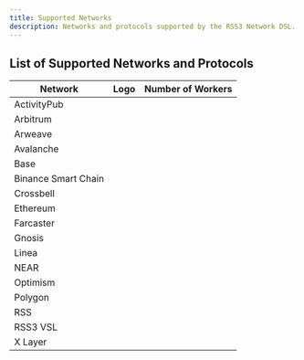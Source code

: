 ```yaml
---
title: Supported Networks
description: Networks and protocols supported by the RSS3 Network DSL.
---
```


## List of Supported Networks and Protocols

| Network             | Logo | Number of Workers |
| ------------------- | ---- | ----------------- |
| ActivityPub         |      |                   |
| Arbitrum            |      |                   |
| Arweave             |      |                   |
| Avalanche           |      |                   |
| Base                |      |                   |
| Binance Smart Chain |      |                   |
| Crossbell           |      |                   |
| Ethereum            |      |                   |
| Farcaster           |      |                   |
| Gnosis              |      |                   |
| Linea               |      |                   |
| NEAR                |      |                   |
| Optimism            |      |                   |
| Polygon             |      |                   |
| RSS                 |      |                   |
| RSS3 VSL            |      |                   |
| X Layer             |      |                   |
